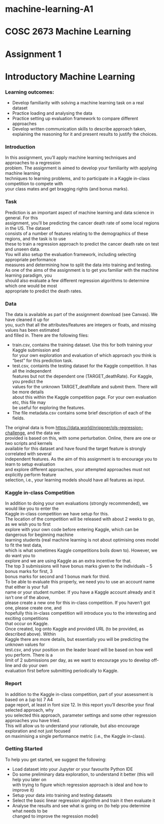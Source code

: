 # machine-learning-A1

# COSC 2673 Machine Learning

# Assignment 1

# Introductory Machine Learning

### Learning outcomes:
  * Develop familiarity with solving a machine learning task on a real dataset
  * Practice loading and analysing the data
  * Practice setting up evaluation framework to compare different approaches
  * Develop written communication skills to describe approach taken, explaining the reasoning for it and present results to justify the choices.

### Introduction

In this assignment, you’ll apply machine learning techniques and approaches to a regression  
problem. The assignment is aimed to develop your familiarity with applying machine learning  
techniques to learning problems, and to participate in a Kaggle in-class competition to compete with  
your class mates and get bragging rights (and bonus marks).  

### Task

Prediction is an important aspect of machine learning and data science in general. For this  
assignment, you’ll be predicting the cancer death rate of some local regions in the US. The dataset  
consists of a number of features relating to the demographics of these regions, and the task is to use  
these to train a regression approach to predict the cancer death rate on test and unseen data.  
You will also setup the evaluation framework, including selecting appropriate performance  
measures and determining how to split the data into training and testing.  
As one of the aims of the assignment is to get you familiar with the machine learning paradigm, you  
should also evaluate a few different regression algorithms to determine which one would be most  
appropriate to predict the death rates.  


### Data

The data is available as part of the assignment download (see Canvas). We have cleaned it up for  
you, such that all the attributes/features are integers or floats, and missing values has been estimated  
and filled in. There are the following files:  
   * train.csv, contains the training dataset. Use this for both training your Kaggle submission and  
	 for your own exploration and evaluation of which approach you think is “best” for this prediction task.
   * test.csv, containts the testing dataset for the Kaggle competition. It has all the independent  
	 features but not the dependent one (TARGET_deathRate). For Kaggle, you predict the  
	 values for the unknown TARGET_deathRate and submit them. There will be more details  
	 about this within the Kaggle competition page. For your own evaluation etc, this file may  
	 be useful for exploring the features.
   * The file metadata.csv contains some brief description of each of the fields.
   
The original data is from https://data.world/nrippner/ols-regression-challenge, and the data we  
provided is based on this, with some perturbation. Online, there are one or two scripts and kernels  
available for this dataset and have found the target feature is strongly correlated with several  
independent features. As the aim of this assignment is to encourage you to learn to setup evaluation  
and explore different approaches, your attempted approaches must not explicitly perform feature  
selection, i.e., your learning models should have all features as input.  


### Kaggle in-class Competition

In addition to doing your own evaluations (strongly recommended), we would like you to enter the  
Kaggle in-class competition we have setup for this.  
The location of the competition will be released with about 2 weeks to go, as we wish you to first  
explore with your own code before entering Kaggle, which can be dangerous for beginning machine  
learning students (real machine learning is not about optimising ones model to fit the test data,  
which is what sometimes Kaggle competitions boils down to). However, we do want you to  
explore and we are using Kaggle as an extra incentive for that.  
The top 3 submissions will have bonus marks given to the individuals – 5 bonus marks for first, 3  
bonus marks for second and 1 bonus mark for third.  
To be able to evaluate this properly, we need you to use an account name that either is your full  
name or your student number. If you have a Kaggle account already and it isn’t one of the above,  
please create a new one for this in-class competition. If you haven’t got one, please create one, and  
hopefully this in-class competition will introduce you to the interesting and exciting competitions  
that occur on Kaggle.  
Once created, log onto Kaggle and provided URL (to be provided, as described above). Within  
Kaggle there are more details, but essentially you will be predicting the unknown values for  
test.csv, and your position on the leader board will be based on how well you perform. There is a  
limit of 2 submissions per day, as we want to encourage you to develop off-line and do your own  
evaluation first before submitting periodically to Kaggle.  


### Report

In addition to the Kaggle in-class competition, part of your assessment is based on a (up to) 7 A4  
page report, at least in font size 12. In this report you’ll describe your final selected approach, why  
you selected this approach, parameter settings and some other regression approaches you have tried.  
This will allow us to understand your rationale, but also encourage exploration and not just focused  
on maximising a single performance metric (i.e., the Kaggle in-class).   


### Getting Started

To help you get started, we suggest the following:  
   * Load dataset into your Jupyter or your favourite Python IDE
   * Do some preliminary data exploration, to understand it better (this will help you later on  
	 with trying to figure which regression approach is ideal and how to improve it)
   * Setup your data into training and testing datasets
   * Select the basic linear regression algorithm and train it then evaluate it
   * Analyse the results and see what is going on (to help you determine what needs to be  
	 changed to improve the regression model)
